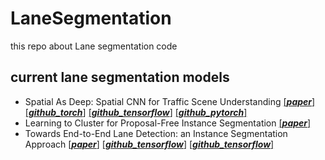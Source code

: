 # LaneSegmentation
this repo about Lane segmentation code

## current lane segmentation models
- Spatial As Deep: Spatial CNN for Traffic Scene Understanding [[***paper***]](https://arxiv.org/pdf/1712.06080.pdf) [[***github_torch***]](https://github.com/XingangPan/SCNN) [[***github_tensorflow***]](https://github.com/cardwing/Codes-for-Lane-Detection) [[***github_pytorch***]](https://github.com/forlovess/SCNN-pytorch)
- Learning to Cluster for Proposal-Free Instance Segmentation [[***paper***]](https://arxiv.org/pdf/1803.06459.pdf) 
- Towards End-to-End Lane Detection: an Instance Segmentation Approach [[***paper***]](https://arxiv.org/pdf/1802.05591.pdf) [[***github_tensorflow***]](https://github.com/MaybeShewill-CV/lanenet-lane-detection)  [[***github_tensorflow***]](https://github.com/hq-jiang/instance-segmentation-with-discriminative-loss-tensorflow)


